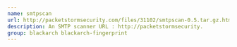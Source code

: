 ```yaml
---
name: smtpscan
url: http://packetstormsecurity.com/files/31102/smtpscan-0.5.tar.gz.html
description: An SMTP scanner URL : http://packetstormsecurity.
group: blackarch blackarch-fingerprint
---
```

